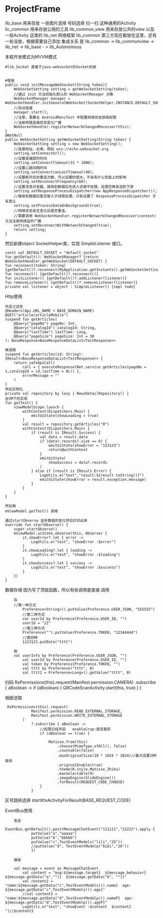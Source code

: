 # ProjectFrame

lib_base 用来存放 一些图片选择 号码选择 扫一扫 这种通用的Activity
lic_common 用来存放公用的工具
lib_common_view 用来存放公共的view 以及 一些Activity 这类的
lib_net 网络框架
lib_common 第三方现在都放在这里，还有一些没放，根据需要自己添加
集成关系 是 lib_common -> lib_commonview -> lib_net -> lib_base - > lib_Autonomous

本框开发模式为MVVM模式
	
    #lib_Socket 是基于java-websocket的Socket封装

 
    #使用
    public void initMessageWebSocket(String token){
        WebSocketSetting setting = getWeSocketSetting(token);
        //通过 init 方法初始化默认的 WebSocketManager 对象
        WebSocketManager manager = WebSocketHandler.initGeneralWebSocket(SocketHelper.INSTANCE.DEFAULT_SOCKET,setting);
        //启动连接
        manager.start();
        //注意，需要在 AndroidManifest 中配置网络状态获取权限
        //注册网路连接状态变化广播
        WebSocketHandler.registerNetworkChangedReceiver(this);
    }
    @NotNull
    public WebSocketSetting getWeSocketSetting(String token) {
        WebSocketSetting setting = new WebSocketSetting();
        //连接地址，必填，例如 wss://echo.websocket.org
        setting.setConnectUrl();
        //设置连接超时时间
        setting.setConnectTimeout(15 * 1000);
        //设置心跳间隔时间
        setting.setConnectionLostTimeout(40);
        //设置断开后的重连次数，可以设置的很大，不会有什么性能上的影响
        setting.setReconnectFrequency(60);
        //设置消息分发器，接收到数据后先进入该类中处理，处理完再发送到下游
        setting.setResponseProcessDispatcher(new AppResponseDispatcher());
        //接收到数据后是否放入子线程处理，只有设置了 ResponseProcessDispatcher 才有意义
        setting.setProcessDataOnBackground(true);
        //网络状态发生变化后是否重连，
        //需要调用 WebSocketHandler.registerNetworkChangedReceiver(context) 方法注册网络监听广播
        setting.setReconnectWithNetworkChanged(true);
        return setting;
    }
    
然后新建object SocketHelper类，实现 SimpleListener 接口。
      
    const val DEFAULT_SOCKET = "default_socket"
    fun getDefault(): WebSocketManager? {return WebSocketHandler.getWebSocket(DEFAULT_SOCKET) }
    fun reconnect(token: String) {getDefault()?.reconnect(MyApplication.getInstants().getWeSocketSetting(token))}
    fun reconnect() {getDefault()?.reconnect()}
    fun initListener() {getDefault()?.addListener(listener)}
    fun removeListener() {getDefault()?.removeListener(listener)}
    private val listener = object : SimpleListener() {impl todo}
    
    
Http使用
    
    先定义这些
    @Headers(Api.URL_NAME + BASE_DOMAIN_NAME)
    @GET("article/articleMobile")
    suspend fun getArticles(
        @Query("pageNo") pageNo: Int,
        @Query("catalogId") catalogId: String,
        @Query("lastTime") lastTime: Long,
        @Query("pageSize") pageSize: Int = 30
    ): BaseResponse<BaseResponseDataList<TestResponse>>
    
    再调用
    suspend fun getArticles(id: String): IResult<BaseResponseDataList<TestResponse>> {
        return safeApiCall(
            call = { executeResponse(Net.service.getArticles(pageNo = 1,catalogId = id,lastTime = 0L)) },
            errorMessage = ""
        )
    }
    然后实例化
    private val repository by lazy { NewsDetailRepository() }
    在VM下的实现
    fun getTest() {
        viewModelScope.launch {
            withContext(Dispatchers.Main) {
                emitUiState(showLoading = true)
            }
            val result = repository.getArticles("0")
            withContext(Dispatchers.Main) {
                if (result is IResult.Success) {
                    val data = result.data
                    if (data?.records?.size == 0) {
                        emitUiState(showError = "123123")
                        return@withContext
                    }
                    emitUiState(
                        showSuccess = data?.records
                    )
                } else if (result is IResult.Error) {
                    LogUtils.e("test","result:${result.toString()}")
                    emitUiState(showError = result.exception.message)
                }
            }
        }
    }
    
    然后再   
    mViewModel.getTest() 调用
    
    通过startObserve 监听数值的变化然后打印出来
    override fun startObserve() {
        super.startObserve()
        mViewModel.uiState.observe(this, Observer {
            it.showError?.let { error ->
                LogUtils.e("test", "showError :$error")
            }
            it.showLoading?.let { loading ->
                LogUtils.e("test", "showError :$loading")
            }
            it.showSuccess?.let { success ->
                LogUtils.e("test", "showError :$success")
            }
        })
    }
    
    
数据存储  因为写了顶层函数，所以有些调用是直接.调用
		
	    存
	    //第一种方式
            Preference<String>().putValue(Preference.USER_JSON, "555555")
            //第二种方式
            var userId by Preference(Preference.USER_ID, "")
            userId = "22"
            //第三种方式
            Preference("").putValue(Preference.TOKEN, "12344444")
            //第四种
            1123123.putData("tttt")
	    
	    取
	    val userInfo by Preference(Preference.USER_JSON, "")
            val userId by Preference(Preference.USER_ID, "")
            val token by Preference(Preference.TOKEN, "")
            val tttt by Preference("tttt", 0)
            val tttt2 = Preference<Long>().getValue("tttt", 0)
	    
	    
扫码
	 RxPermissions(this).request(Manifest.permission.CAMERA)
                .subscribe { aBoolean ->
                    if (aBoolean) {
                        QRCodeScanActivity.start(this, true)
                    }
                }

相册选取
	
	 RxPermissions(this).request(
                Manifest.permission.READ_EXTERNAL_STORAGE,
                Manifest.permission.WRITE_EXTERNAL_STORAGE
            )
                ?.subscribe { aBoolean ->
                    //权限已经开启   enableCrop:是否裁剪
                    if (aBoolean == true) {

                        Matisse.from(this)
                            .choose(MimeType.ofAll(), false)
                            .countable(false)
                            .maxOriginalSize(10 * 1024 * 1024)//最大设置10M每张
                            .originalEnable(true)
                            .theme(R.style.Matisse_Zhihu)
                            .maxSelectable(9)
                            .imageEngine(GlideEngine())
                            .forResult(REQUEST_CODE_CHOOSE)
                    }
                }

区号跳转选择
		startKtxActivityForResult<TelephoneCodeActivity>(BASE_REQUEST_CODE)
	
	
EventBus使用
		
	    发送
		EventBus.getDefault().post(MessageChatEvent("111111","22222").apply {
                putValue("a","aaaaa")
                putValue("b","bbbbb")
                putValue("c",TestEventModels("lili","25"))
                //putValue("d", TestEventModelp("bibi","26"))
            	})
	    
	    接收

	    val message = event as MessageChatEvent
            val content = "msg:${message.target}  ${message.behavior} ${message.getData("a","")}  ${message.getData("b", "")}"
            val content2 = "name:${message.getData("c",TestEventModels()).name}  age: ${message.getData("c",TestEventModels()).age}"
            //val content3 = "name:${message.getData("d",TestEventModelp()).nameP}  age: ${message.getData("d",TestEventModelp()).ageP}"
            LogUtils.e("test", "showEvent :$content  $content2  ")//$content3



